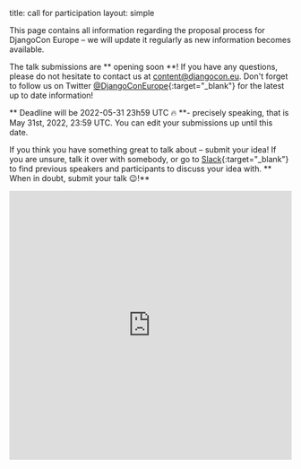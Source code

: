 title: call for participation
layout: simple

This page contains all information regarding the proposal process for DjangoCon Europe – we will update it regularly as new information becomes available.

The talk submissions are ** opening soon **! If you have any questions, please do not hesitate to contact us at [content@djangocon.eu](mailto:content@djangocon.eu). Don't forget to follow us on Twitter [@DjangoConEurope](https://twitter.com/djangoconeurope){:target="_blank"} for the latest up to date information!

** Deadline will be 2022-05-31 23h59 UTC 🔥 **- precisely speaking, that is May 31st, 2022, 23:59 UTC. You can edit your submissions up until this date.

If you think you have something great to talk about – submit your idea! If you are unsure, talk it over with somebody, or go to [Slack](https://djangoconeurope.slack.com){:target="_blank"} to find previous speakers and participants to discuss your idea with. ** When in doubt, submit your talk 😉!**

<!--<center>[<button class="btn">Check your submitted talks here!</button>](https://cfp.2021.djangocon.eu/2021/cfp){:target="_blank"}</center>-->

<iframe width="100%" height="480" src="https://www.youtube.com/embed/4rsL974kwsE" frameborder="0" allow="accelerometer; autoplay; clipboard-write; encrypted-media; gyroscope; picture-in-picture" allowfullscreen></iframe>